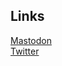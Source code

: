 ## Links
<a rel="me" href="https://fosstodon.org/@junctionapps">Mastodon</a>  
<a rel="me" href="https://twitter.com/junctionapps">Twitter</a>

<!---
junctionapps/junctionapps is a ✨ special ✨ repository because its `README.md` (this file) appears on your GitHub profile.
You can click the Preview link to take a look at your changes.
--->

